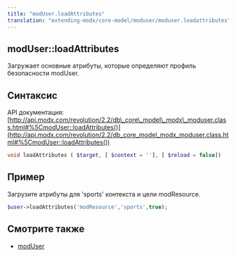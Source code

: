 ```yaml
---
title: "modUser.loadAttributes"
translation: "extending-modx/core-model/moduser/moduser.loadattributes"
---
```


## modUser::loadAttributes

Загружает основные атрибуты, которые определяют профиль безопасности modUser.

## Синтаксис

API документация: [http://api.modx.com/revolution/2.2/db\_core\_model\_modx\_moduser.class.html#%5CmodUser::loadAttributes()](http://api.modx.com/revolution/2.2/db_core_model_modx_moduser.class.html#%5CmodUser::loadAttributes())

``` php
void loadAttributes ( $target, [ $context = ''], [ $reload = false])
```

## Пример

Загрузите атрибуты для 'sports' контекста и цели modResource.

``` php
$user->loadAttributes('modResource','sports',true);
```

## Смотрите также

- [modUser](developing-in-modx/other-development-resources/class-reference/moduser "modUser")
